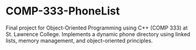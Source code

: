 # COMP-333-PhoneList
Final project for Object-Oriented Programming using C++ (COMP 333) at St. Lawrence College. Implements a dynamic phone directory using linked lists, memory management, and object-oriented principles.
